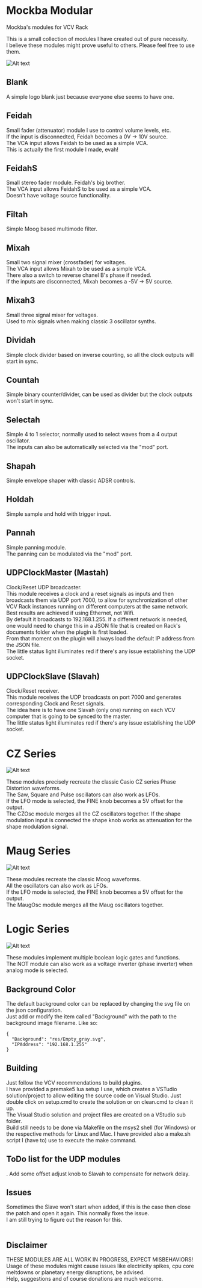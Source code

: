 # Mockba Modular
Mockba's modules for VCV Rack

This is a small collection of modules I have created out of pure necessity.<br>
I believe these modules might prove useful to others. Please feel free to use them.

![Alt text](./screenshot.png)

## Blank
A simple logo blank just because everyone else seems to have one.

## Feidah
Small fader (attenuator) module I use to control volume levels, etc.<br>
If the input is disconnedted, Feidah becomes a 0V -> 10V source.<br>
The VCA input allows Feidah to be used as a simple VCA.<br>
This is actually the first module I made, evah!

## FeidahS
Small stereo fader module. Feidah's big brother.<br>
The VCA input allows FeidahS to be used as a simple VCA.<br>
Doesn't have voltage source functionality.

## Filtah
Simple Moog based multimode filter.

## Mixah
Small two signal mixer (crossfader) for voltages.<br>
The VCA input allows Mixah to be used as a simple VCA.<br>
There also a switch to reverse chanel B's phase if needed.<br>
If the inputs are disconnected, Mixah becomes a -5V -> 5V source.

## Mixah3
Small three signal mixer for voltages.<br>
Used to mix signals when making classic 3 oscillator synths.

## Dividah
Simple clock divider based on inverse counting, so all the clock outputs will start in sync.

## Countah
Simple binary counter/divider, can be used as divider but the clock outputs won't start in sync.

## Selectah
Simple 4 to 1 selector, normally used to select waves from a 4 output oscillator.<br>
The inputs can also be automatically selected via the "mod" port.

## Shapah
Simple envelope shaper with classic ADSR controls.

## Holdah
Simple sample and hold with trigger input.

## Pannah
Simple panning module.<br>
The panning can be modulated via the "mod" port.

## UDPClockMaster (Mastah)
Clock/Reset UDP broadcaster.<br>
This module receives a clock and a reset signals as inputs and then broadcasts them via UDP port 7000, to allow for synchronization of other VCV Rack instances running on different computers at the same network.<br>
Best results are achieved if using Ethernet, not Wifi.<br>
By default it broadcasts to 192.168.1.255. If a different network is needed, one would need to change this in a JSON file that is created on Rack's documents folder when the plugin is first loaded.<br>
From that moment on the plugin will always load the default IP address from the JSON file.<br>
The little status light illuminates red if there's any issue establishing the UDP socket.

## UDPClockSlave (Slavah)
Clock/Reset receiver.<br>
This module receives the UDP broadcasts on port 7000 and generates corresponding Clock and Reset signals.<br>
The idea here is to have one Slavah (only one) running on each VCV computer that is going to be synced to the master.<br>
The little status light illuminates red if there's any issue establishing the UDP socket.

# CZ Series
![Alt text](./screenshot2.png)

These modules precisely recreate the classic Casio CZ series Phase Distortion waveforms.<br>
The Saw, Square and Pulse oscillators can also work as LFOs.<br>
If the LFO mode is selected, the FINE knob becomes a 5V offset for the output.<br>
The CZOsc module merges all the CZ oscillators together.
If the shape modulation input is connected the shape knob works as attenuation for the shape modulation signal.

# Maug Series
![Alt text](./screenshot4.png)

These modules recreate the classic Moog waveforms.<br>
All the oscillators can also work as LFOs.<br>
If the LFO mode is selected, the FINE knob becomes a 5V offset for the output.<br>
The MaugOsc module merges all the Maug oscillators together.

# Logic Series
![Alt text](./screenshot3.png)

These modules implement multiple boolean logic gates and functions.<br>
The NOT module can also work as a voltage inverter (phase inverter) when analog mode is selected.

## Background Color
The default background color can be replaced by changing the svg file on the json configuration.<br>
Just add or modify the item called "Background" with the path to the background image filename. Like so:<br>
```
{
  "Background": "res/Empty_gray.svg",
  "IPAddress": "192.168.1.255"
}
```

## Building
Just follow the VCV recommendations to build plugins.<br>
I have provided a premake5 lua setup I use, which creates a VSTudio solution/project to allow editing the source code on Visual Studio. Just double click on setup.cmd to create the solution or on clean.cmd to clean it up.<br>
The Visual Studio solution and project files are created on a VStudio sub folder.<br>
Build still needs to be done via Makefile on the msys2 shell (for Windows) or the respective methods for Linux and Mac. I have provided also a make.sh script I (have to) use to execute the make command.

## ToDo list for the UDP modules
. Add some offset adjust knob to Slavah to compensate for network delay.<br>

## Issues
Sometimes the Slave won't start when added, if this is the case then close the patch and open it again. This normally fixes the issue.<br>
I am still trying to figure out the reason for this.<br>
<br>
## Disclaimer
THESE MODULES ARE ALL WORK IN PROGRESS, EXPECT MISBEHAVIORS!<br>
Usage of these modules might cause issues like electricity spikes, cpu core meltdowns or planetary energy disruptions, be advised.<br>
Help, suggestions and of course donations are much welcome.<br>
